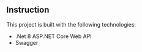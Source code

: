 
## Instruction

This project is built with the following technologies:

- .Net 8 ASP.NET Core Web API
- Swagger
